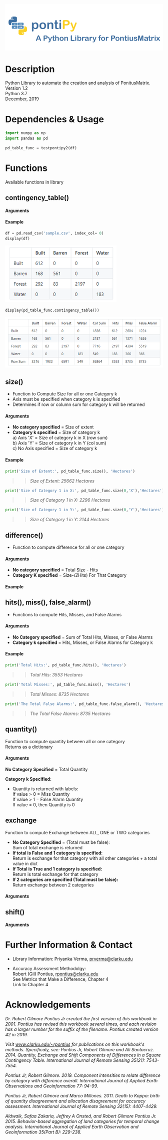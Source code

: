 ![image](images/logo.PNG "Logo")

# Description
Python Library to automate the creation and analysis of PonitusMatrix.  
Version 1.2  
Python 3.7  
December, 2019  

# Dependencies & Usage
```python
import numpy as np
import pandas as pd
```

```python
pd_table_func = testpontipy2(df)
```

# Functions
Available functions in library
## contingency_table()
#### Arguments
#### Example
```python
df = pd.read_csv('sample.csv', index_col= 0)
display(df)
```
![image](images/preCSV.PNG "Dataframe")


```python
display(pd_table_func.contingency_table())
```
![image](images/postCSV.PNG "Contingency Table")



## size() 
- Function to Compute Size for all or one Category k  
- Axis must be specified when category k is specified  
- Determines if row or column sum for category k will be returned  
#### Arguments
- **No category specified** = Size of extent  
- **Category k specified** = Size of category k  
a) Axis 'X' = Size of category k in X (row sum)  
b) Axis 'Y' = Size of category k in Y (col sum)  
c) No Axis specified = Size of category k  
#### Example
```python
print('Size of Extent:', pd_table_func.size(), 'Hectares') 
```
>> _Size of Extent: 25662 Hectares_  

```python
print('Size of Category 1 in X:', pd_table_func.size(0,'X'),'Hectares')  
```
>> _Size of Category 1 in X: 2296 Hectares_  

```python
print('Size of Category 1 in Y:', pd_table_func.size(0,'Y'),'Hectares')
```
>> _Size of Category 1 in Y: 2144 Hectares_  


## difference()  
- Function to compute difference for all or one category
#### Arguments
- **No category specified** = Total Size - Hits  
- **Category K specified** = Size-*(2*Hits) For That Category  
#### Example


## hits(), miss(), false_alarm()
- Functions to compute Hits, Misses, and False Alarms
#### Arguments
- **No Category specified** = Sum of Total Hits, Misses, or False Alarms  
- **Category k specified** = Hits, Misses, or False Alarms for Category k
#### Example
```python
print('Total Hits:', pd_table_func.hits(), 'Hectares')  
```
>> _Total Hits: 3553 Hectares_  

```python
print('Total Misses:', pd_table_func.miss(), 'Hectares')  
```
>> _Total Misses: 8735 Hectares_  

```python
print('The Total False Alarms:', pd_table_func.false_alarm(), 'Hectares')  
```
>> _The Total False Alarms: 8735 Hectares_  


## quantity()  
Function to compute quantity between all or one category  
Returns as a dictionary  

#### Arguments  
**No Category Specified** = Total Quantity   

**Category k Specified:**  
- Quantity is returned with labels:  
If value > 0 = Miss Quantity  
If value > 1 = False Alarm Quantity  
If value = 0, then Quantity is 0  


## exchange    
Function to compute Exchange between ALL, ONE or TWO categories    
- **No Category Specified** = (Total must be false):    
Sum of total exchange is returned   
- **If total is False and 1 category is specified:**  
Return is exchange for that category with all other categories + a total value in dict   
- **If Total is True and 1 category is specified:**   
Return is total exchange for that category  
- **If 2 categories are specified (Total must be false):**  
Return exchange between 2 categories  
#### Arguments


## shift()
#### Arguments










# Further Information & Contact
- Library Information: Priyanka Verma, prverma@clarku.edu   

- Accuracy Assessment Methodolgy:  
Robert (Gil) Pontius, rpontius@clarku.edu  
See Metrics that Make a Difference, Chapter 4  
Link to Chapter 4

# Acknowledgements

_Dr. Robert Gilmore Pontius Jr created the first version of this workbook in 2001. Pontius has revised this workbook several times, and each revision has a larger number for the suffix of the filename. Pontius created version 42 in 2019._  

_Visit www.clarku.edu/~rpontius for publications on this workbook's methods. Specificaly, see:
Pontius Jr, Robert Gilmore and Ali Santacruz. 2014. Quantity, Exchange and Shift Components of Differences in a Square Contingency Table. International Journal of Remote Sensing 35(21): 7543-7554._  

_Pontius Jr, Robert Gilmore. 2019. Component intensities to relate difference by category with difference overall. International Journal of Applied Earth Observations and Geoinformation 77: 94-99._  

_Pontius Jr, Robert Gilmore and Marco Millones. 2011. Death to Kappa: birth of quantity disagreement and allocation disagreement for accuracy assessment. International Journal of Remote Sensing 32(15): 4407-4429._  

_Aldwaik, Safaa Zakaria, Jeffrey A Onsted, and Robert Gilmore Pontius Jr. 2015. Behavior-based aggregation of land categories for temporal change analysis. International Journal of Applied Earth Observation and Geoinformation 35(Part B): 229-238._
